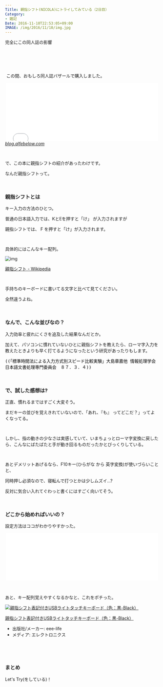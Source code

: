 ```yaml
---
Title: 親指シフト(NICOLA)にトライしてみている（2日目）
Category:
- 雑記
Date: 2016-11-10T22:53:05+09:00
IMAGE: /img/2016/11/10/img.jpg
---
```



完全にこの同人誌の影響

 

<img class="magnifiable" src="https://cdn-ak2.f.st-hatena.com/images/fotolife/a/alfe1025/20010302/20010302173830.jpg" alt="" />

 

 この間、おもしろ同人誌バザールで購入しました。

<iframe class="embed-card embed-blogcard" style="display: block; width: 100%; height: 190px; max-width: 500px; margin: auto;" title="第２回 #おもしろ同人誌バザール の気になってるサークル - FUN YOU BLOG" src="/entry/2016/10/29/%E7%AC%AC%EF%BC%92%E5%9B%9E_%23%E3%81%8A%E3%82%82%E3%81%97%E3%82%8D%E5%90%8C%E4%BA%BA%E8%AA%8C%E3%83%90%E3%82%B6%E3%83%BC%E3%83%AB_%E3%81%AE%E6%B0%97%E3%81%AB%E3%81%AA%E3%81%A3%E3%81%A6%E3%82%8B%E3%82%B5" frameborder="0" scrolling="no"></iframe><cite class="hatena-citation"><a href="/entry/2016/10/29/%E7%AC%AC%EF%BC%92%E5%9B%9E_%23%E3%81%8A%E3%82%82%E3%81%97%E3%82%8D%E5%90%8C%E4%BA%BA%E8%AA%8C%E3%83%90%E3%82%B6%E3%83%BC%E3%83%AB_%E3%81%AE%E6%B0%97%E3%81%AB%E3%81%AA%E3%81%A3%E3%81%A6%E3%82%8B%E3%82%B5">blog.alfebelow.com</a></cite>

 

で、この本に親指シフトの紹介があったわけです。

なんだ親指シフトって。

 

### 親指シフトとは


キー入力の方法のひとつ。

普通の日本語入力では、KとEを押すと「け」 が入力されますが

親指シフトでは、 F を押すと「け」が入力されます。

 

具体的にはこんなキー配列。

![img](https://cdn-ak.f.st-hatena.com/images/fotolife/a/alfe1025/20161110/20161110221020.png)

<a href="https://ja.wikipedia.org/wiki/%E8%A6%AA%E6%8C%87%E3%82%B7%E3%83%95%E3%83%88">親指シフト - Wikipedia</a>

 

手持ちのキーボードに書いてる文字と比べて見てください。

全然違うよね。

 

### なんで、こんな並びなの？


入力効率と疲れにくさを追及した結果なんだとか。

加えて、パソコンに慣れていないひとに親指シフトを教えたら、ローマ字入力を教えたときよりも早く打てるようになったという研究があったりもします。
<pre style="color: #000000; font-style: normal; font-variant-ligatures: normal; font-variant-caps: normal; font-weight: normal; letter-spacing: normal; orphans: 2; text-align: start; text-indent: 0px; text-transform: none; widows: 2; word-spacing: 0px; -webkit-text-stroke-width: 0px; word-wrap: break-word; white-space: pre-wrap;">((「標準時間法による入力方式別スピード比較実験」大島章嘉他 情報処理学会 日本語文書処理専門委員会　８７．３．４))</pre>

 

### で、試した感想は?


正直、慣れるまではすごく大変そう。

まだキーの並びを覚えきれていないので、「あれ、『も』 ってどこだ？」ってよくなってる。

 

しかし、指の動きの少なさは実感していて、いまちょっとローマ字変換に戻したら、こんなにばたばたと手が動き回るものだったかとびっくりしている。

 

あとデメリットあげるなら、F10キー(ひらがな から 英字変換)が使いづらいことと、

同時押し必須なので、寝転んで打つとかは少しムズイ…?

反対に気合い入れてぐわっと書くにはすごく向いてそう。

 

### どこから始めればいいの？


設定方法はココがわかりやすかった。

<iframe class="embed-card embed-webcard" style="display: block; width: 100%; height: 155px; max-width: 500px; margin: auto;" title="【Windows】たった5分で！親指シフトを始める！必要なのはUSBメモリーだけ！ やまぶきR 設定方法 | ものくろぼっくす" src="//hatenablog-parts.com/embed?url=https%3A%2F%2Fmono96.jp%2Farchives%2F17834" frameborder="0" scrolling="no"></iframe>

 

あと、キー配列覚えやすくなるかなと、これをポチった。
<div class="freezed">
<div class="external-link-detail"><a href="https://www.amazon.co.jp/exec/obidos/ASIN/B01I2QP5C6/ab1025-22/"><img class="external-link-detail-image" title="親指シフト表記付きUSBライトタッチキーボード（色：黒-Black）" src="https://ecx.images-amazon.com/images/I/41llOuzyWhL._SL160_.jpg" alt="親指シフト表記付きUSBライトタッチキーボード（色：黒-Black）" /></a>
<div class="external-link-detail-info">
<p class="external-link-detail-title"><a href="https://www.amazon.co.jp/exec/obidos/ASIN/B01I2QP5C6/ab1025-22/">親指シフト表記付きUSBライトタッチキーボード（色：黒-Black）</a>
<ul>
<li><span class="external-link-detail-label">出版社/メーカー:</span> eee-life</li>
<li><span class="external-link-detail-label">メディア:</span> エレクトロニクス</li>

</ul>
</div>
<div class="external-link-detail-foot"> </div>
</div>
</div>

 

### まとめ


Let's Try(をしている)！
